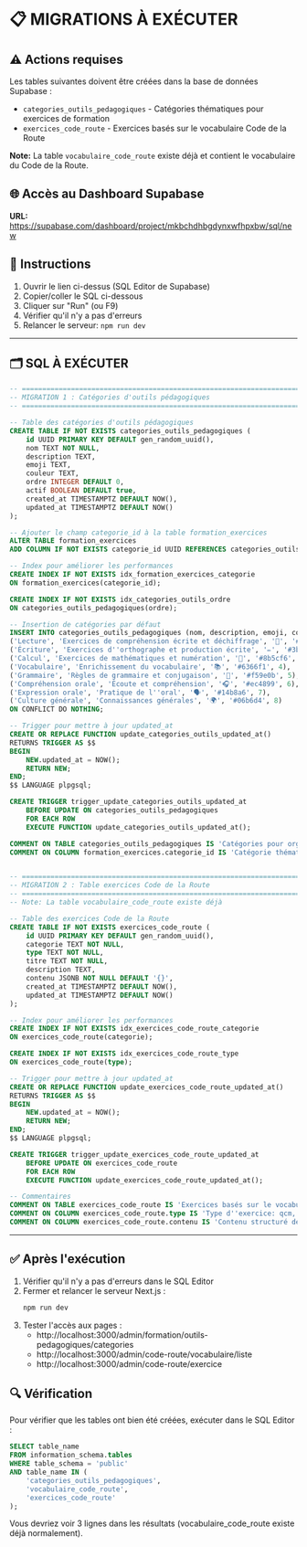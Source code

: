 # 📋 MIGRATIONS À EXÉCUTER

## ⚠️ Actions requises

Les tables suivantes doivent être créées dans la base de données Supabase :
- `categories_outils_pedagogiques` - Catégories thématiques pour exercices de formation
- `exercices_code_route` - Exercices basés sur le vocabulaire Code de la Route

**Note:** La table `vocabulaire_code_route` existe déjà et contient le vocabulaire du Code de la Route.

## 🌐 Accès au Dashboard Supabase

**URL:** https://supabase.com/dashboard/project/mkbchdhbgdynxwfhpxbw/sql/new

## 📝 Instructions

1. Ouvrir le lien ci-dessus (SQL Editor de Supabase)
2. Copier/coller le SQL ci-dessous
3. Cliquer sur "Run" (ou F9)
4. Vérifier qu'il n'y a pas d'erreurs
5. Relancer le serveur: `npm run dev`

---

## 🗂️ SQL À EXÉCUTER

```sql
-- ============================================================================
-- MIGRATION 1 : Catégories d'outils pédagogiques
-- ============================================================================

-- Table des catégories d'outils pédagogiques
CREATE TABLE IF NOT EXISTS categories_outils_pedagogiques (
    id UUID PRIMARY KEY DEFAULT gen_random_uuid(),
    nom TEXT NOT NULL,
    description TEXT,
    emoji TEXT,
    couleur TEXT,
    ordre INTEGER DEFAULT 0,
    actif BOOLEAN DEFAULT true,
    created_at TIMESTAMPTZ DEFAULT NOW(),
    updated_at TIMESTAMPTZ DEFAULT NOW()
);

-- Ajouter le champ categorie_id à la table formation_exercices
ALTER TABLE formation_exercices
ADD COLUMN IF NOT EXISTS categorie_id UUID REFERENCES categories_outils_pedagogiques(id) ON DELETE SET NULL;

-- Index pour améliorer les performances
CREATE INDEX IF NOT EXISTS idx_formation_exercices_categorie
ON formation_exercices(categorie_id);

CREATE INDEX IF NOT EXISTS idx_categories_outils_ordre
ON categories_outils_pedagogiques(ordre);

-- Insertion de catégories par défaut
INSERT INTO categories_outils_pedagogiques (nom, description, emoji, couleur, ordre) VALUES
('Lecture', 'Exercices de compréhension écrite et déchiffrage', '📖', '#10b981', 1),
('Écriture', 'Exercices d''orthographe et production écrite', '✏️', '#3b82f6', 2),
('Calcul', 'Exercices de mathématiques et numération', '🔢', '#8b5cf6', 3),
('Vocabulaire', 'Enrichissement du vocabulaire', '📚', '#6366f1', 4),
('Grammaire', 'Règles de grammaire et conjugaison', '📝', '#f59e0b', 5),
('Compréhension orale', 'Écoute et compréhension', '🎧', '#ec4899', 6),
('Expression orale', 'Pratique de l''oral', '🗣️', '#14b8a6', 7),
('Culture générale', 'Connaissances générales', '🌍', '#06b6d4', 8)
ON CONFLICT DO NOTHING;

-- Trigger pour mettre à jour updated_at
CREATE OR REPLACE FUNCTION update_categories_outils_updated_at()
RETURNS TRIGGER AS $$
BEGIN
    NEW.updated_at = NOW();
    RETURN NEW;
END;
$$ LANGUAGE plpgsql;

CREATE TRIGGER trigger_update_categories_outils_updated_at
    BEFORE UPDATE ON categories_outils_pedagogiques
    FOR EACH ROW
    EXECUTE FUNCTION update_categories_outils_updated_at();

COMMENT ON TABLE categories_outils_pedagogiques IS 'Catégories pour organiser les outils pédagogiques (exercices)';
COMMENT ON COLUMN formation_exercices.categorie_id IS 'Catégorie thématique de l''exercice (optionnel)';


-- ============================================================================
-- MIGRATION 2 : Table exercices Code de la Route
-- ============================================================================
-- Note: La table vocabulaire_code_route existe déjà

-- Table des exercices Code de la Route
CREATE TABLE IF NOT EXISTS exercices_code_route (
    id UUID PRIMARY KEY DEFAULT gen_random_uuid(),
    categorie TEXT NOT NULL,
    type TEXT NOT NULL,
    titre TEXT NOT NULL,
    description TEXT,
    contenu JSONB NOT NULL DEFAULT '{}',
    created_at TIMESTAMPTZ DEFAULT NOW(),
    updated_at TIMESTAMPTZ DEFAULT NOW()
);

-- Index pour améliorer les performances
CREATE INDEX IF NOT EXISTS idx_exercices_code_route_categorie
ON exercices_code_route(categorie);

CREATE INDEX IF NOT EXISTS idx_exercices_code_route_type
ON exercices_code_route(type);

-- Trigger pour mettre à jour updated_at
CREATE OR REPLACE FUNCTION update_exercices_code_route_updated_at()
RETURNS TRIGGER AS $$
BEGIN
    NEW.updated_at = NOW();
    RETURN NEW;
END;
$$ LANGUAGE plpgsql;

CREATE TRIGGER trigger_update_exercices_code_route_updated_at
    BEFORE UPDATE ON exercices_code_route
    FOR EACH ROW
    EXECUTE FUNCTION update_exercices_code_route_updated_at();

-- Commentaires
COMMENT ON TABLE exercices_code_route IS 'Exercices basés sur le vocabulaire du Code de la Route';
COMMENT ON COLUMN exercices_code_route.type IS 'Type d''exercice: qcm, vrai_faux, association, completion';
COMMENT ON COLUMN exercices_code_route.contenu IS 'Contenu structuré de l''exercice au format JSON';
```

---

## ✅ Après l'exécution

1. Vérifier qu'il n'y a pas d'erreurs dans le SQL Editor
2. Fermer et relancer le serveur Next.js :
   ```bash
   npm run dev
   ```
3. Tester l'accès aux pages :
   - http://localhost:3000/admin/formation/outils-pedagogiques/categories
   - http://localhost:3000/admin/code-route/vocabulaire/liste
   - http://localhost:3000/admin/code-route/exercice

## 🔍 Vérification

Pour vérifier que les tables ont bien été créées, exécuter dans le SQL Editor :

```sql
SELECT table_name
FROM information_schema.tables
WHERE table_schema = 'public'
AND table_name IN (
    'categories_outils_pedagogiques',
    'vocabulaire_code_route',
    'exercices_code_route'
);
```

Vous devriez voir 3 lignes dans les résultats (vocabulaire_code_route existe déjà normalement).
